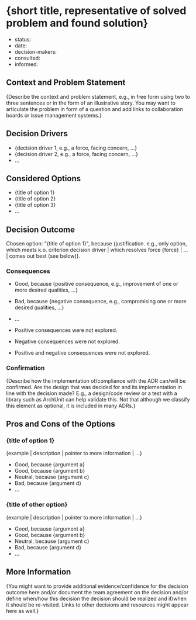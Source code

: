 [//]: # (bc-madr v0.1.0)
<!-- modified MADR 4.0.0 -->

# {short title, representative of solved problem and found solution}

* status: <!-- proposed | rejected | accepted | deprecated | ... | superseded by ADR-0123 -->
* date: <!-- YYYY-MM-DD when the decision was last updated -->
* decision-makers: <!-- list everyone involved in the decision -->
* consulted: <!-- list everyone whose opinions are sought (typically subject-matter experts); and with whom there is a two-way communication --> <!-- OPTIONAL -->
* informed: <!-- list everyone who is kept up-to-date on progress; and with whom there is a one-way communication} --> <!-- OPTIONAL -->

## Context and Problem Statement

{Describe the context and problem statement, e.g., in free form using two to three sentences or in the form of an illustrative story. You may want to articulate the problem in form of a question and add links to collaboration boards or issue management systems.}

## Decision Drivers <!-- OPTIONAL -->

* {decision driver 1, e.g., a force, facing concern, ...}
* {decision driver 2, e.g., a force, facing concern, ...}
* ... <!-- numbers of drivers can vary -->

## Considered Options

* {title of option 1}
* {title of option 2}
* {title of option 3}
* ... <!-- numbers of options can vary -->

## Decision Outcome

Chosen option: "{title of option 1}", because {justification. e.g., only option, which meets k.o. criterion decision driver | which resolves force {force} | ... | comes out best (see below)}.

### Consequences

* Good, because {positive consequence, e.g., improvement of one or more desired qualities, ...} <!-- OPTIONAL -->
* Bad, because {negative consequence, e.g., compromising one or more desired qualities, ...} <!-- OPTIONAL -->
* ... <!-- numbers of consequences can vary -->

* Positive consequences were not explored. <!-- REQUIRED if no positive consequences listed, or -->
* Negative consequences were not explored. <!-- REQUIRED if no negative consequences listed, or -->
* Positive and negative consequences were not explored. <!-- REQUIRED instead if no positive or negative consequences listed -->

### Confirmation <!-- OPTIONAL -->

{Describe how the implementation of/compliance with the ADR can/will be confirmed. Are the design that was decided for and its implementation in line with the decision made? E.g., a design/code review or a test with a library such as ArchUnit can help validate this. Not that although we classify this element as optional, it is included in many ADRs.}

## Pros and Cons of the Options <!-- OPTIONAL -->

### {title of option 1}

{example | description | pointer to more information | ...} <!-- OPTIONAL -->

* Good, because {argument a}
* Good, because {argument b}
* Neutral, because {argument c} <!-- use "neutral" if the given argument weights neither for good nor bad -->
* Bad, because {argument d}
* ... <!-- numbers of pros and cons can vary -->

### {title of other option}

{example | description | pointer to more information | ...} <!-- OPTIONAL -->

* Good, because {argument a}
* Good, because {argument b}
* Neutral, because {argument c}
* Bad, because {argument d}
* ...

## More Information <!-- OPTIONAL -->

{You might want to provide additional evidence/confidence for the decision outcome here and/or document the team agreement on the decision and/or define when/how this decision the decision should be realized and if/when it should be re-visited. Links to other decisions and resources might appear here as well.}